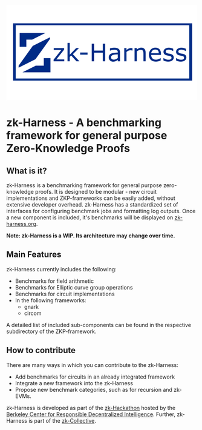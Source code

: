 ![Alt text](/logo_harness.png?raw=true "Title")


# zk-Harness - A benchmarking framework for general purpose Zero-Knowledge Proofs


## What is it?


zk-Harness is a benchmarking framework for general purpose zero-knowledge proofs.
It is designed to be modular - new circuit implementations and ZKP-frameworks can be easily added, without extensive developer overhead.
zk-Harness has a standardized set of interfaces for configuring benchmark jobs and formatting log outputs.
Once a new component is included, it's benchmarks will be displayed on [zk-harness.org](https://zk-harness.herokuapp.com/).


**Note: zk-Harness is a WIP. Its architecture may change over time.**


## Main Features


zk-Harness currently includes the following:


- Benchmarks for field arithmetic
- Benchmarks for Elliptic curve group operations
- Benchmarks for circuit implementations
- In the following frameworks:
  - gnark
  - circom


A detailed list of included sub-components can be found in the respective subdirectory of the ZKP-framework.


## How to contribute


There are many ways in which you can contribute to the zk-Harness:


- Add benchmarks for circuits in an already integrated framework
- Integrate a new framework into the zk-Harness
- Propose new benchmark categories, such as for recursion and zk-EVMs.


zk-Harness is developed as part of the [zk-Hackathon](https://rdi.berkeley.edu/zkp-web3-hackathon/) hosted by the [Berkeley Center for Responsible Decentralized Intelligence](https://rdi.berkeley.edu/).
Further, zk-Harness is part of the [zk-Collective](https://github.com/zkCollective/).
